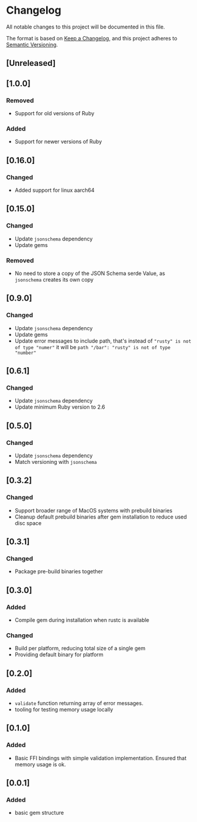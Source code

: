 # Changelog

All notable changes to this project will be documented in this file.

The format is based on [Keep a Changelog](https://keepachangelog.com/en/1.0.0/),
and this project adheres to [Semantic Versioning](https://semver.org/spec/v2.0.0.html).

## [Unreleased]

## [1.0.0]
### Removed
- Support for old versions of Ruby

### Added
- Support for newer versions of Ruby

## [0.16.0]
### Changed
- Added support for linux aarch64

## [0.15.0]
### Changed
- Update `jsonschema` dependency
- Update gems

### Removed
- No need to store a copy of the JSON Schema serde Value, as `jsonschema` creates its own copy

## [0.9.0]
### Changed
- Update `jsonschema` dependency
- Update gems
- Update error messages to include path, that's instead of `"rusty" is not of type "numer"` it will be `path "/bar": "rusty" is not of type "number"`

## [0.6.1]
### Changed
- Update `jsonschema` dependency
- Update minimum Ruby version to 2.6

## [0.5.0]
### Changed
- Update `jsonschema` dependency
- Match versioning with `jsonschema`

## [0.3.2]
### Changed
- Support broader range of MacOS systems with prebuild binaries
- Cleanup default prebuild binaries after gem installation to reduce used disc space

## [0.3.1]
### Changed
- Package pre-build binaries together

## [0.3.0]
### Added
- Compile gem during installation when rustc is available

### Changed
- Build per platform, reducing total size of a single gem
- Providing default binary for platform

## [0.2.0]
### Added
- `validate` function returning array of error messages.
- tooling for testing memory usage locally

## [0.1.0]
### Added
- Basic FFI bindings with simple validation implementation. Ensured that memory usage is ok.

## [0.0.1]
### Added
- basic gem structure

